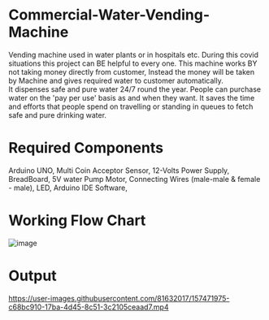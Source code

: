 # Commercial-Water-Vending-Machine
Vending machine used in water plants or in hospitals etc. During this covid situations this project can BE helpful to every one. This machine works BY not taking money directly from customer, Instead the money will be taken by Machine and gives required water to customer automatically.
It dispenses safe and pure water 24/7 round the year. People can purchase water on the 'pay per use' basis as and when they want. It saves the time and efforts that people spend on travelling or standing in queues to fetch safe and pure drinking water.

# Required Components 
Arduino UNO,
Multi Coin Acceptor Sensor,
12-Volts Power Supply,
BreadBoard,
5V water Pump Motor,
Connecting Wires (male-male & female - male),
LED,
Arduino IDE Software,


# Working Flow Chart

![image](https://user-images.githubusercontent.com/81632017/157458978-72104797-095d-4e17-b580-e0312edea237.png)

# Output

https://user-images.githubusercontent.com/81632017/157471975-c68bc910-17ba-4d45-8c51-3c2105ceaad7.mp4



